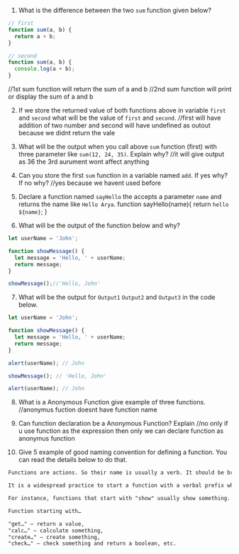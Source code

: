 1. What is the difference between the two `sum` function given below?

```js
// first
function sum(a, b) {
  return a + b;
}

// second
function sum(a, b) {
  console.log(a + b);
}
```
//1st sum function will return the sum of a and b 
//2nd sum function will print or display the sum of a and b 


2. If we store the returned value of both functions above in variable `first` and `second` what will be the value of `first` and `second`.
//first will have addition of two number and second will have undefined as outout because we didnt return the vale

3. What will be the output when you call above `sum` function (first) with three parameter like `sum(12, 24, 35)`. Explain why?
//it will give output as 36 the 3rd aurument wont affect anything


4. Can you store the first `sum` function in a variable named `add`. If yes why? If no why?
//yes because we havent used before

5. Declare a function named `sayHello` the accepts a parameter `name` and returns the name like `Hello Arya`.
function sayHello(name){
  return `hello ${name}`;
}
6. What will be the output of the function below and why?

```js
let userName = 'John';

function showMessage() {
  let message = 'Hello, ' + userName;
  return message;
}

showMessage();//'Hello, John'
```

7. What will be the output for `Output1` `Output2` and `Output3` in the code below.

```js
let userName = 'John';

function showMessage() {
  let message = 'Hello, ' + userName;
  return message;
}

alert(userName); // John

showMessage(); // 'Hello, John'

alert(userName); // John
```

8. What is a Anonymous Function give example of three functions.
//anonymus fuction doesnt have function name 

9. Can function declaration be a Anonymous Function? Explain
//no only if u use function as the expression then only we can declare function as anonymus function

10. Give 5 example of good naming convention for defining a function. You can read the details below to do that.

```md
Functions are actions. So their name is usually a verb. It should be brief, as accurate as possible and describe what the function does, so that someone reading the code gets an indication of what the function does.

It is a widespread practice to start a function with a verbal prefix which vaguely describes the action. There must be an agreement within the team on the meaning of the prefixes.

For instance, functions that start with "show" usually show something.

Function starting with…

"get…" – return a value,
"calc…" – calculate something,
"create…" – create something,
"check…" – check something and return a boolean, etc.
```
